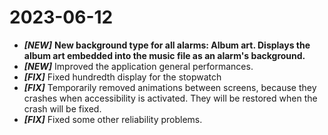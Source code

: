 # 2023-06-12

* ***[NEW]*** **New background type for all alarms: Album art. Displays the album art embedded into the music file as an alarm's background.**
* ***[NEW]*** Improved the application general performances.
* ***[FIX]*** Fixed hundredth display for the stopwatch
* ***[FIX]*** Temporarily removed animations between screens, because they crashes when accessibility is activated. They will be restored when the crash will be fixed.
* ***[FIX]*** Fixed some other reliability problems.
